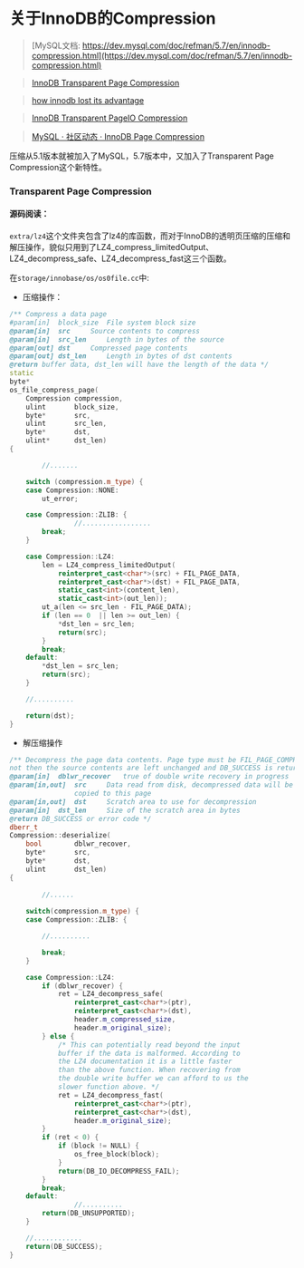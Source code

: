 # 关于InnoDB的Compression

> [MySQL文档: https://dev.mysql.com/doc/refman/5.7/en/innodb-compression.html](https://dev.mysql.com/doc/refman/5.7/en/innodb-compression.html)

>[InnoDB Transparent Page Compression](http://mysqlserverteam.com/innodb-transparent-page-compression/)

> [how innodb lost its advantage](https://dom.as/2015/04/09/how-innodb-lost-its-advantage/)

>[InnoDB Transparent PageIO Compression](http://mysqlserverteam.com/innodb-transparent-pageio-compression/)

>[MySQL · 社区动态 · InnoDB Page Compression](http://mysql.taobao.org/monthly/2015/08/01/)


压缩从5.1版本就被加入了MySQL，5.7版本中，又加入了Transparent Page 
Compression这个新特性。

### Transparent Page Compression

#### 源码阅读：

`extra/lz4`这个文件夹包含了lz4的库函数，而对于InnoDB的透明页压缩的压缩和解压操作，貌似只用到了LZ4_compress_limitedOutput、LZ4_decompress_safe、LZ4_decompress_fast这三个函数。

在`storage/innobase/os/os0file.cc`中:
* 压缩操作：
```cpp
/** Compress a data page
#param[in]	block_size	File system block size
@param[in]	src		Source contents to compress
@param[in]	src_len		Length in bytes of the source
@param[out]	dst		Compressed page contents
@param[out]	dst_len		Length in bytes of dst contents
@return buffer data, dst_len will have the length of the data */
static
byte*
os_file_compress_page(
	Compression	compression,
	ulint		block_size,
	byte*		src,
	ulint		src_len,
	byte*		dst,
	ulint*		dst_len)
{

        //.......

	switch (compression.m_type) {
	case Compression::NONE:
		ut_error;

	case Compression::ZLIB: {
                //.................
		break;
	}

	case Compression::LZ4:
		len = LZ4_compress_limitedOutput(
			reinterpret_cast<char*>(src) + FIL_PAGE_DATA,
			reinterpret_cast<char*>(dst) + FIL_PAGE_DATA,
			static_cast<int>(content_len),
			static_cast<int>(out_len));
		ut_a(len <= src_len - FIL_PAGE_DATA);
		if (len == 0  || len >= out_len) {
			*dst_len = src_len;
			return(src);
		}
		break;
	default:
		*dst_len = src_len;
		return(src);
	}

	//..........

	return(dst);
}
```

* 解压缩操作
```cpp
/** Decompress the page data contents. Page type must be FIL_PAGE_COMPRESSED, if
not then the source contents are left unchanged and DB_SUCCESS is returned.
@param[in]	dblwr_recover	true of double write recovery in progress
@param[in,out]	src		Data read from disk, decompressed data will be
				copied to this page
@param[in,out]	dst		Scratch area to use for decompression
@param[in]	dst_len		Size of the scratch area in bytes
@return DB_SUCCESS or error code */
dberr_t
Compression::deserialize(
	bool		dblwr_recover,
	byte*		src,
	byte*		dst,
	ulint		dst_len)
{
	
        //......
        
	switch(compression.m_type) {
	case Compression::ZLIB: {

		//..........

		break;
	}

	case Compression::LZ4:
		if (dblwr_recover) {
			ret = LZ4_decompress_safe(
				reinterpret_cast<char*>(ptr),
				reinterpret_cast<char*>(dst),
				header.m_compressed_size,
				header.m_original_size);
		} else {
			/* This can potentially read beyond the input
			buffer if the data is malformed. According to
			the LZ4 documentation it is a little faster
			than the above function. When recovering from
			the double write buffer we can afford to us the
			slower function above. */
			ret = LZ4_decompress_fast(
				reinterpret_cast<char*>(ptr),
				reinterpret_cast<char*>(dst),
				header.m_original_size);
		}
		if (ret < 0) {
			if (block != NULL) {
				os_free_block(block);
			}
			return(DB_IO_DECOMPRESS_FAIL);
		}
		break;
	default:
                //..........
		return(DB_UNSUPPORTED);
	}

	//............
	return(DB_SUCCESS);
}

```




